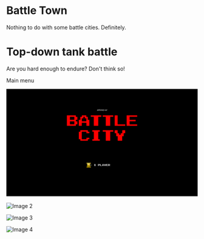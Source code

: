# Battle Town
Nothing to do with some battle cities. Definitely.


<h1>Top-down tank battle</h1>
Are you hard enough to endure? Don't think so!



Main menu

![Image 1](./Readme/1.png)



![Image 2](./Readme/2.png)



![Image 3](./Readme/3.png)



![Image 4](./Readme/4.png)
